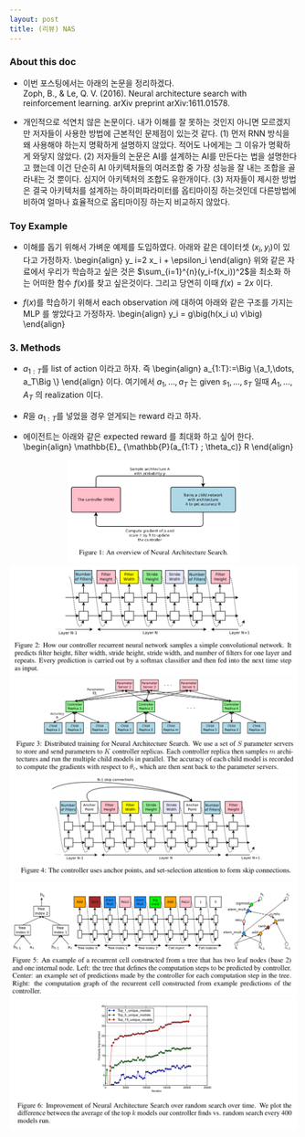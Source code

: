 ```yaml
---
layout: post 
title: (리뷰) NAS
--- 
```


### About this doc 

- 이번 포스팅에서는 아래의 논문을 정리하겠다. <br/>
Zoph, B., & Le, Q. V. (2016). Neural architecture search with reinforcement learning. arXiv preprint arXiv:1611.01578.

- 개인적으로 석연치 않은 논문이다. 내가 이해를 잘 못하는 것인지 아니면 모르겠지만 저자들이 사용한 방법에 근본적인 문제점이 있는것 같다. (1) 먼저 RNN 방식을 왜 사용해야 하는지 명확하게 설명하지 않았다. 적어도 나에게는 그 이유가 명확하게 와닿지 않았다. (2) 저자들의 논문은 AI를 설계하는 AI를 만든다는 법을 설명한다고 했는데 이건 단순히 AI 아키텍처들의 여러조합 중 가장 성능을 잘 내는 조합을 골라내는 것 뿐이다. 심지어 아키텍처의 조합도 유한개이다. (3) 저자들이 제시한 방법은 결국 아키텍처를 설계하는 하이퍼파라미터를 옵티마이징 하는것인데 다른방법에 비하여 얼마나 효율적으로 옵티마이징 하는지 비교하지 않았다. 


### Toy Example 

- 이해를 돕기 위해서 가벼운 예제를 도입하였다. 아래와 같은 데이터셋 $(x_i,y_i)$이 있다고 가정하자. 
\begin{align}
y_ i=2 x_ i + \epsilon_i
\end{align}
위와 같은 자료에서 우리가 학습하고 싶은 것은 $\sum_{i=1}^{n}(y_i-f(x_i))^2$을 최소화 하는 어떠한 함수 $f(x)$를 찾고 싶은것이다. 그리고 당연히 이때 $f(x)=2x$ 이다. 

- $f(x)$를 학습하기 위해서 each observation $i$에 대하여 아래와 같은 구조를 가지는 MLP 를 쌓았다고 가정하자. 
\begin{align}
y_i = g\big(h(x_i u) v\big) 
\end{align}


### 3. Methods

- $a_{1:T}$를 list of action 이라고 하자. 즉 
\begin{align}
a_{1:T}:=\Big \\{a_1,\dots, a_T\Big \\}
\end{align}
이다. 여기에서 $a_1,\dots,a_T$ 는 given $s_1,\dots,s_T$ 일때 $A_1,\dots,A_T$ 의 realization 이다. 

- $R$을 $a_{1:T}$를 넣었을 경우 얻게되는 reward 라고 하자. 

- 에이전트는 아래와 같은 expected reward 를 최대화 하고 싶어 한다. 
\begin{align}
\mathbb{E}_ {\mathbb{P}(a_{1:T} ; \theta_c)} R 
\end{align}


<center><img src="https://github.com/miruetoto/miruetoto.github.io/blob/master/img/NAS/nas_fig1.png?raw=true" width="60%" height="60%"></center>
<center><img src="https://github.com/miruetoto/miruetoto.github.io/blob/master/img/NAS/nas_fig2.png?raw=true"></center>
<center><img src="https://github.com/miruetoto/miruetoto.github.io/blob/master/img/NAS/nas_fig3.png?raw=true"></center>
<center><img src="https://github.com/miruetoto/miruetoto.github.io/blob/master/img/NAS/nas_fig4.png?raw=true"></center>
<center><img src="https://github.com/miruetoto/miruetoto.github.io/blob/master/img/NAS/nas_fig5.png?raw=true"></center>
<center><img src="https://github.com/miruetoto/miruetoto.github.io/blob/master/img/NAS/nas_fig6.png?raw=true"></center>
